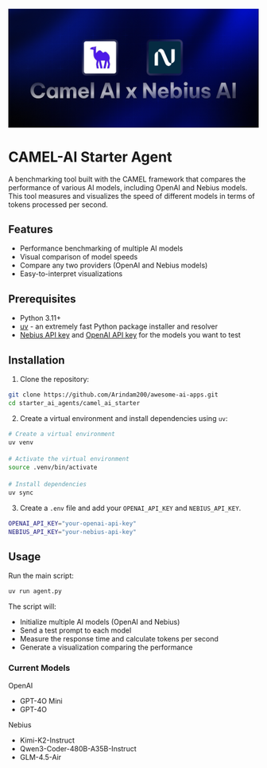 ![Banner](./assets/banner.png)

# CAMEL-AI Starter Agent

A benchmarking tool built with the CAMEL framework that compares the performance of various AI models, including OpenAI and Nebius models. This tool measures and visualizes the speed of different models in terms of tokens processed per second.

## Features

- Performance benchmarking of multiple AI models
- Visual comparison of model speeds
- Compare any two providers (OpenAI and Nebius models)
- Easy-to-interpret visualizations

## Prerequisites

- Python 3.11+
- [uv](https://github.com/astral-sh/uv) - an extremely fast Python package installer and resolver
- [Nebius API key](https://dub.sh/nebius) and [OpenAI API key](https://platform.openai.com/api-keys) for the models you want to test

## Installation

1. Clone the repository:

```bash
git clone https://github.com/Arindam200/awesome-ai-apps.git
cd starter_ai_agents/camel_ai_starter
```

2. Create a virtual environment and install dependencies using `uv`:

```bash
# Create a virtual environment
uv venv

# Activate the virtual environment
source .venv/bin/activate

# Install dependencies 
uv sync
```

3. Create a `.env` file and add your `OPENAI_API_KEY` and `NEBIUS_API_KEY`.

```bash
OPENAI_API_KEY="your-openai-api-key"
NEBIUS_API_KEY="your-nebius-api-key"
```

## Usage

Run the main script:

```bash
uv run agent.py
```

The script will:

- Initialize multiple AI models (OpenAI and Nebius)
- Send a test prompt to each model
- Measure the response time and calculate tokens per second
- Generate a visualization comparing the performance

### Current Models

OpenAI
- GPT-4O Mini
- GPT-4O

Nebius
- Kimi-K2-Instruct
- Qwen3-Coder-480B-A35B-Instruct
- GLM-4.5-Air
